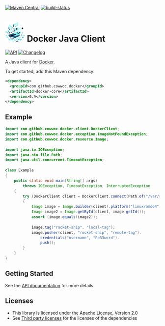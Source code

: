 [![Maven Central](https://maven-badges.herokuapp.com/maven-central/com.github.cowwoc.docker/docker/badge.svg)](https://search.maven.org/search?q=g:com.github.cowwoc.docker)
[![build-status](../../workflows/Build/badge.svg)](../../actions?query=workflow%3Abuild)

# <img src="docs/logo.svg" width=64 height=64 alt="logo"> Docker Java Client

[![API](https://img.shields.io/badge/api_docs-5B45D5.svg)](https://cowwoc.github.io/docker/0.9/)
[![Changelog](https://img.shields.io/badge/changelog-A345D5.svg)](docs/changelog.md)

A Java client for [Docker](https://www.docker.com/).

To get started, add this Maven dependency:

```xml
<dependency>
  <groupId>com.github.cowwoc.docker</groupId>
  <artifactId>docker-core</artifactId>
  <version>0.9</version>
</dependency>
```

## Example

```java
import com.github.cowwoc.docker.client.DockerClient;
import com.github.cowwoc.docker.exception.ImageNotFoundException;
import com.github.cowwoc.docker.resource.Image;

import java.io.IOException;
import java.nio.file.Path;
import java.util.concurrent.TimeoutException;

class Example
{
	public static void main(String[] args)
		throws IOException, TimeoutException, InterruptedException
	{
		try (DockerClient client = DockerClient.connect(Path.of("/var/run/docker.sock")))
		{
			Image image = Image.builder(client).platform("linux/amd64").build();
			Image image2 = Image.getById(client, image.getId());
			assert (image.equals(image2));

			image.tag("rocket-ship", "local-tag");
			image.pusher(client, "rocket-ship", "remote-tag").
				credentials("username", "Pa33word").
				push();
		}
	}
}
```

## Getting Started

See the [API documentation](https://cowwoc.github.io/docker/0.9/) for more details.

## Licenses

* This library is licensed under the [Apache License, Version 2.0](LICENSE)
* See [Third party licenses](LICENSE-3RD-PARTY.md) for the licenses of the dependencies